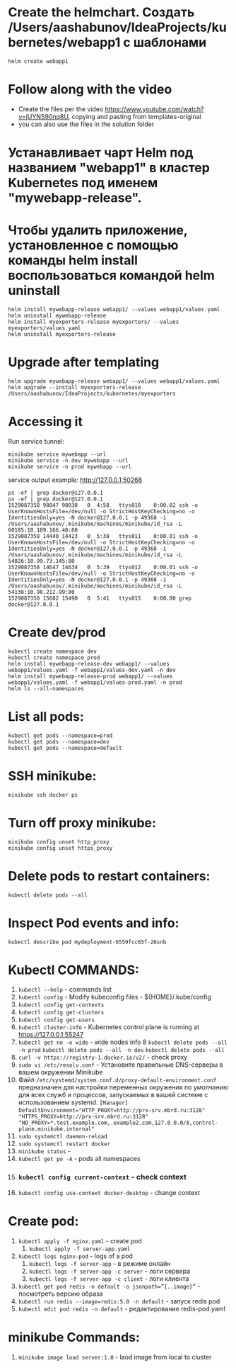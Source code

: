 # Create the helmchart. Создать /Users/aashabunov/IdeaProjects/kubernetes/webapp1 с шаблонами
```
helm create webapp1
```

# Follow along with the video
- Create the files per the video https://www.youtube.com/watch?v=jUYNS90nq8U, copying and pasting from templates-original
- you can also use the files in the solution folder

# Устанавливает чарт Helm под названием "webapp1" в кластер Kubernetes под именем "mywebapp-release".
# Чтобы удалить приложение, установленное с помощью команды helm install воспользоваться командой helm uninstall
```
helm install mywebapp-release webapp1/ --values webapp1/values.yaml
helm uninstall mywebapp-release
helm install myexporters-release myexporters/ --values myexporters/values.yaml
helm uninstall myexporters-release
```

# Upgrade after templating
```
helm upgrade mywebapp-release webapp1/ --values webapp1/values.yaml
helm upgrade --install myexporters-release /Users/aashabunov/IdeaProjects/kubernetes/myexporters
```

# Accessing it
Run service tunnel:
```
minikube service mywebapp --url
minikube service -n dev mywebapp --url
minikube service -n prod mywebapp --url
```
service output example: http://127.0.0.1:50268
```
ps -ef | grep docker@127.0.0.1
ps -ef | grep docker@127.0.0.1
1529087358 98047 98030   0  4:58   ttys010    0:00.02 ssh -o UserKnownHostsFile=/dev/null -o StrictHostKeyChecking=no -o IdentitiesOnly=yes -N docker@127.0.0.1 -p 49368 -i /Users/aashabunov/.minikube/machines/minikube/id_rsa -L 60185:10.109.166.40:80
1529087358 14440 14423   0  5:38   ttys011    0:00.01 ssh -o UserKnownHostsFile=/dev/null -o StrictHostKeyChecking=no -o IdentitiesOnly=yes -N docker@127.0.0.1 -p 49368 -i /Users/aashabunov/.minikube/machines/minikube/id_rsa -L 54026:10.99.73.145:80
1529087358 14647 14634   0  5:39   ttys012    0:00.01 ssh -o UserKnownHostsFile=/dev/null -o StrictHostKeyChecking=no -o IdentitiesOnly=yes -N docker@127.0.0.1 -p 49368 -i /Users/aashabunov/.minikube/machines/minikube/id_rsa -L 54138:10.98.212.99:80
1529087358 15682 15490   0  5:41   ttys015    0:00.00 grep docker@127.0.0.1
```

# Create dev/prod
```
kubectl create namespace dev
kubectl create namespace prod
helm install mywebapp-release-dev webapp1/ --values webapp1/values.yaml -f webapp1/values-dev.yaml -n dev
helm install mywebapp-release-prod webapp1/ --values webapp1/values.yaml -f webapp1/values-prod.yaml -n prod
helm ls --all-namespaces
```

# List all pods:
```
kubectl get pods --namespace=prod
kubectl get pods --namespace=dev
kubectl get pods --namespace=default
```

# SSH minikube:
```
minikube ssh docker ps
```

# Turn off proxy minikube:
```
minikube config unset http_proxy
minikube config unset https_proxy
```

# Delete pods to restart containers:
```
kubectl delete pods --all
```

# Inspect Pod events and info:
```
kubectl describe pod mydeployment-6559fcc65f-26snb
```

# Kubectl COMMANDS:
1. `kubectl --help` - commands list
2. `kubectl config` - Modify kubeconfig files - ${HOME}/.kube/config
3. `kubectl config get-contexts`
4. `kubectl config get-clusters`
5. `kubectl config get-users`
6. `kubectl cluster-info` - Kubernetes control plane is running at https://127.0.0.1:55247
7. `kubectl get no -o wide` - wide nodes info
8 `kubectl delete pods --all -n prod`
    `kubectl delete pods --all -n dev`
    `kubectl delete pods --all`
9. `curl -v https://registry-1.docker.io/v2/` - check proxy
10. `sudo vi /etc/resolv.conf` - Установите правильные DNS-серверы в вашем окружении Minikube
11. Файл `/etc/systemd/system.conf.d/proxy-default-environment.conf` предназначен для настройки переменных окружения по умолчанию для всех служб и процессов, запускаемых в вашей системе с использованием systemd.
    `[Manager]`
    `DefaultEnvironment="HTTP_PROXY=http://prx-srv.mbrd.ru:3128" "HTTPS_PROXY=http://prx-srv.mbrd.ru:3128" "NO_PROXY=*.test.example.com,.example2.com,127.0.0.0/8,control-plane.minikube.internal"`
12. `sudo systemctl daemon-reload`
13. `sudo systemctl restart docker`
14. `minikube status` - 
15. `kubectl get po -A` - pods all namespaces
16. ### `kubectl config current-context` - check context
17. `kubectl config use-context docker-desktop` - change context


# Create pod:
1. `kubectl apply -f nginx.yaml` - create pod
    1. `kubectl apply -f server-app.yaml`
2. `kubectl logs nginx-pod` - logs of a pod
    1. `kubectl logs -f server-app` - в режиме онлайн
    2. `kubectl logs -f server-app -c server` - логи сервера
    3. `kubectl logs -f server-app -c client` - логи клиента
3. `kubectl get pod redis -n default -o jsonpath=”{..image}”` - посмотреть версию образа
4. `kubectl run redis --image=redis:5.0 -n default` - запуск redis pod
5. `kubectl edit pod redis -n default` - редактирование redis-pod.yaml


# minikube Commands:
1. `minikube image load server:1.0` - laod image from local to cluster

